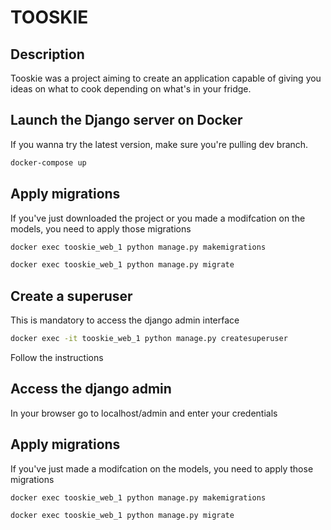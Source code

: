 # TOOSKIE

## Description

Tooskie was a project aiming to create an application capable of giving you ideas on what to cook depending on what's in your fridge.

## Launch the Django server on Docker

If you wanna try the latest version, make sure you're pulling dev branch.

```sh
docker-compose up
```

## Apply migrations

If you've just downloaded the project or you made a modifcation on the models, you need to apply those migrations

```sh
docker exec tooskie_web_1 python manage.py makemigrations

docker exec tooskie_web_1 python manage.py migrate
```

## Create a superuser

This is mandatory to access the django admin interface

```sh
docker exec -it tooskie_web_1 python manage.py createsuperuser
```

Follow the instructions

## Access the django admin

In your browser go to localhost/admin and enter your credentials

## Apply migrations

If you've just made a modifcation on the models, you need to apply those migrations

```sh
docker exec tooskie_web_1 python manage.py makemigrations

docker exec tooskie_web_1 python manage.py migrate
```
